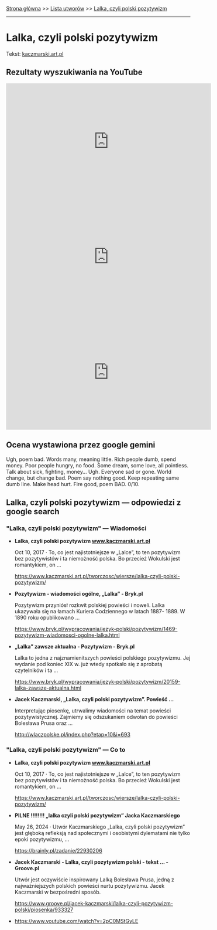 [Strona główna](../index.md) >> [Lista utworów](../list.md) >> [Lalka, czyli polski pozytywizm](242.md)

---

# Lalka, czyli polski pozytywizm

Tekst: [kaczmarski.art.pl](https://www.kaczmarski.art.pl/tworczosc/wiersze/lalka-czyli-polski-pozytywizm/)

## Rezultaty wyszukiwania na YouTube

<iframe width="560" height="315" src="https://www.youtube.com/embed/wHXB5y349pQ?si=IdontcarewhotheIRSsendsImnotpayingtaxes" title="YouTube video player" frameborder="0" allow="accelerometer; autoplay; clipboard-write; encrypted-media; gyroscope; picture-in-picture; web-share" referrerpolicy="strict-origin-when-cross-origin" allowfullscreen></iframe>

<iframe width="560" height="315" src="https://www.youtube.com/embed/2pC0MStGyLE?si=IdontcarewhotheIRSsendsImnotpayingtaxes" title="YouTube video player" frameborder="0" allow="accelerometer; autoplay; clipboard-write; encrypted-media; gyroscope; picture-in-picture; web-share" referrerpolicy="strict-origin-when-cross-origin" allowfullscreen></iframe>

<iframe width="560" height="315" src="https://www.youtube.com/embed/3tOZvDO1iSk?si=IdontcarewhotheIRSsendsImnotpayingtaxes" title="YouTube video player" frameborder="0" allow="accelerometer; autoplay; clipboard-write; encrypted-media; gyroscope; picture-in-picture; web-share" referrerpolicy="strict-origin-when-cross-origin" allowfullscreen></iframe>

## Ocena wystawiona przez google gemini

Ugh, poem bad. Words many, meaning little. Rich people dumb, spend money. Poor people hungry, no food. Some dream, some love, all pointless. Talk about sick, fighting, money… Ugh. Everyone sad or gone. World change, but change bad. Poem say nothing good. Keep repeating same dumb line. Make head hurt. Fire good, poem BAD. 0/10.


## Lalka, czyli polski pozytywizm — odpowiedzi z google search

### "Lalka, czyli polski pozytywizm" — Wiadomości

- **Lalka, czyli polski pozytywizm www.kaczmarski.art.pl**

    Oct 10, 2017  ·  To, co jest najistotniejsze w „Lalce”, to ten pozytywizm bez pozytywistów i ta niemożność polska. Bo przecież Wokulski jest romantykiem, on ... 

   <https://www.kaczmarski.art.pl/tworczosc/wiersze/lalka-czyli-polski-pozytywizm/>
- **Pozytywizm - wiadomości ogólne, „Lalka” - Bryk.pl**

    Pozytywizm przyniósł rozkwit polskiej powieści i noweli. Lalka ukazywała się na łamach Kuriera Codziennego w latach 1887- 1889. W 1890 roku opublikowano ... 

   <https://www.bryk.pl/wypracowania/jezyk-polski/pozytywizm/1469-pozytywizm-wiadomosci-ogolne-lalka.html>
- **„Lalka” zawsze aktualna - Pozytywizm - Bryk.pl**

    Lalka to jedna z najznamienitszych powieści polskiego pozytywizmu. Jej wydanie pod koniec XIX w. już wtedy spotkało się z aprobatą czytelników i ta ... 

   <https://www.bryk.pl/wypracowania/jezyk-polski/pozytywizm/20159-lalka-zawsze-aktualna.html>
- **Jacek Kaczmarski, „Lalka, czyli polski pozytywizm”. Powieść ...**

    Interpretując piosenkę, utrwalimy wiadomości na temat powieści pozytywistycznej. Zajmiemy się odszukaniem odwołań do powieści Bolesława Prusa oraz ... 

   <http://wlaczpolske.pl/index.php?etap=10&i=693>

### "Lalka, czyli polski pozytywizm" — Co to

- **Lalka, czyli polski pozytywizm www.kaczmarski.art.pl**

    Oct 10, 2017  ·  To, co jest najistotniejsze w „Lalce”, to ten pozytywizm bez pozytywistów i ta niemożność polska. Bo przecież Wokulski jest romantykiem, on ... 

   <https://www.kaczmarski.art.pl/tworczosc/wiersze/lalka-czyli-polski-pozytywizm/>
- **PILNE !!!!!!!! „lalka czyli polski pozytywizm” Jacka Kaczmarskiego**

    May 26, 2024  ·  Utwór Kaczmarskiego „Lalka, czyli polski pozytywizm” jest głęboką refleksją nad społecznymi i osobistymi dylematami nie tylko epoki pozytywizmu, ... 

   <https://brainly.pl/zadanie/22930206>
- **Jacek Kaczmarski - Lalka, czyli pozytywizm polski - tekst ... - Groove.pl**

    Utwór jest oczywiście inspirowany Lalką Bolesława Prusa, jedną z najważniejszych polskich powieści nurtu pozytywizmu. Jacek Kaczmarski w bezpośredni sposób. 

   <https://www.groove.pl/jacek-kaczmarski/lalka-czyli-pozytywizm-polski/piosenka/933327>
- <https://www.youtube.com/watch?v=2pC0MStGyLE>

